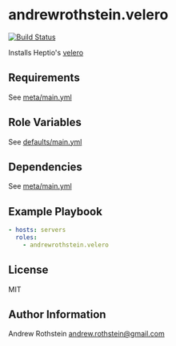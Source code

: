 andrewrothstein.velero
=========
[![Build Status](https://travis-ci.org/andrewrothstein/ansible-velero.svg?branch=master)](https://travis-ci.org/andrewrothstein/ansible-velero)

Installs Heptio's [velero](https://velero.io/)

Requirements
------------

See [meta/main.yml](meta/main.yml)

Role Variables
--------------

See [defaults/main.yml](defaults/main.yml)

Dependencies
------------

See [meta/main.yml](meta/main.yml)

Example Playbook
----------------

```yml
- hosts: servers
  roles:
    - andrewrothstein.velero
```

License
-------

MIT

Author Information
------------------

Andrew Rothstein <andrew.rothstein@gmail.com>
